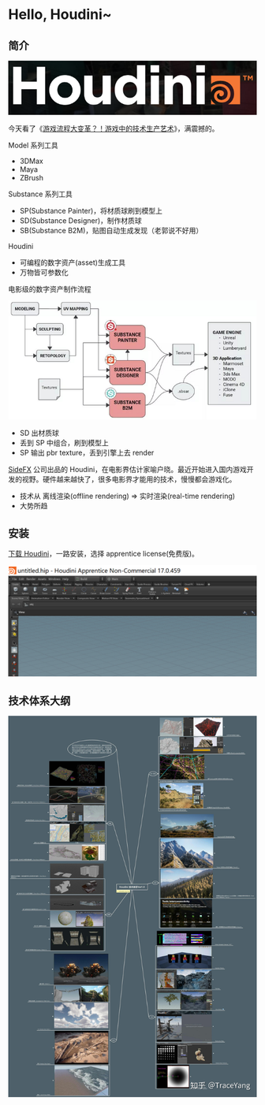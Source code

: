 # Hello, Houdini~


## 简介

![](images/2019_02_02_hello_houdini/houdini.png)

今天看了《[游戏流程大变革？！游戏中的技术生产艺术][1]》，满震撼的。

Model 系列工具

* 3DMax
* Maya
* ZBrush

Substance 系列工具

* SP(Substance Painter)，将材质球刷到模型上
* SD(Substance Designer)，制作材质球
* SB(Substance B2M)，贴图自动生成发现（老郭说不好用）

Houdini

* 可编程的数字资产(asset)生成工具
* 万物皆可参数化

电影级的数字资产制作流程

![](images/2019_02_02_hello_houdini/programmable_asset_pipeline.png)

* SD 出材质球
* 丢到 SP 中组合，刷到模型上
* SP 输出 pbr texture，丢到引擎上去 render

[SideFX][2] 公司出品的 Houdini，在电影界估计家喻户晓。最近开始进入国内游戏开发的视野。硬件越来越快了，很多电影界才能用的技术，慢慢都会游戏化。

* 技术从 离线渲染(offline rendering) => 实时渲染(real-time rendering)
* 大势所趋


## 安装

[下载 Houdini][3]，一路安装，选择 apprentice license(免费版)。

![](images/2019_02_02_hello_houdini/houdini_basic_ui.png)


## 技术体系大纲

![](images/2019_02_02_hello_houdini/houdini-tech-stack.jpg)



[1]:https://mp.weixin.qq.com/s?__biz=MzAxNzAxMDgyNw==&mid=2649769601&idx=1&sn=974c5aebb3f7c62a129d5494a6959769&chksm=83e8ff65b49f7673468e462a7ccfc2c575aeb5d6b0709116aa6c65d63a529447bc52c437e214&mpshare=1&scene=1&srcid=0202EJClClR5mAULCjroDphp#rd
[2]:https://www.sidefx.com/
[3]:https://www.sidefx.com/download/
